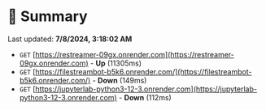 # 📖 Summary
Last updated: **7/8/2024, 3:18:02 AM**

- `GET` [https://restreamer-09gx.onrender.com](https://restreamer-09gx.onrender.com) - **Up** (11305ms)
- `GET` [https://filestreambot-b5k6.onrender.com/](https://filestreambot-b5k6.onrender.com/) - **Down** (149ms)
- `GET` [https://jupyterlab-python3-12-3.onrender.com](https://jupyterlab-python3-12-3.onrender.com) - **Down** (112ms)
